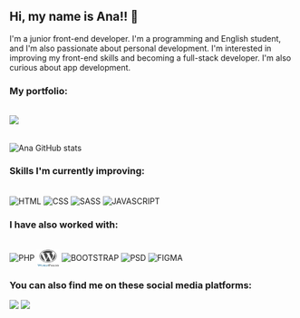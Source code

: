 ## Hi, my name is Ana!! 👋

<p>I'm a junior front-end developer. I'm a programming and English student, and I'm also passionate about personal development. I'm interested in improving my front-end skills and becoming a full-stack developer. I'm also curious about app development.</p>

### My portfolio:

<div style="display: inline_block"><br>
      <a href="https://ana-portfolio-black.vercel.app/" target="_blank"><img src="https://img.shields.io/badge/website-000000?style=for-the-badge&logo=About.me&logoColor=white" target="_blank"></a>
</div>

##

![Ana GitHub stats](https://github-readme-stats.vercel.app/api?username=Anakeren1996&show_icons=true&theme=synthwave)

### Skills I'm currently improving:

<div style="display: inline_block"><br>
   <img align="center" alt="HTML" src="https://img.shields.io/badge/HTML5-E34F26?style=for-the-badge&logo=html5&logoColor=white">
   <img align="center" alt="CSS" src="https://img.shields.io/badge/CSS3-1572B6?style=for-the-badge&logo=css3&logoColor=white">
   <img align="center" alt="SASS" src="https://img.shields.io/badge/Sass-CC6699?style=for-the-badge&logo=sass&logoColor=white">
   <img align="center" alt="JAVASCRIPT" src="https://img.shields.io/badge/JavaScript-F7DF1E?style=for-the-badge&logo=javascript&logoColor=black">
</div>

### I have also worked with:

<div style="display: inline_block"><br>
    <img align="center" alt="PHP" src="https://img.shields.io/badge/PHP-777BB4?style=for-the-badge&logo=php&logoColor=white">
    <img align="center" alt="WORDPRESS" height="30" width="40" src="https://raw.githubusercontent.com/devicons/devicon/master/icons/wordpress/wordpress-original.svg">
    <img align="center" alt="BOOTSTRAP" src="https://img.shields.io/badge/Bootstrap-563D7C?style=for-the-badge&logo=bootstrap&logoColor=white">
    <img align="center" alt="PSD" src="https://img.shields.io/badge/Adobe%20XD-470137?style=for-the-badge&logo=Adobe%20XD&logoColor=#FF61F6">
    <img align="center" alt="FIGMA" src="https://img.shields.io/badge/Figma-F24E1E?style=for-the-badge&logo=figma&logoColor=white">
</div>

### You can also find me on these social media platforms:

<div>
  <a href="https://www.linkedin.com/in/ana-keren-lima-789118195/" target="_blank"><img src="https://img.shields.io/badge/-LinkedIn-%230077B5?style=for-the-badge&logo=linkedin&logoColor=white" target="_blank"></a>
   <a href="https://www.instagram.com/keeren.1996/" target="_blank"><img src="https://img.shields.io/badge/-Instagram-%23E4405F?style=for-the-badge&logo=instagram&logoColor=white" target="_blank"></a>
</div>
